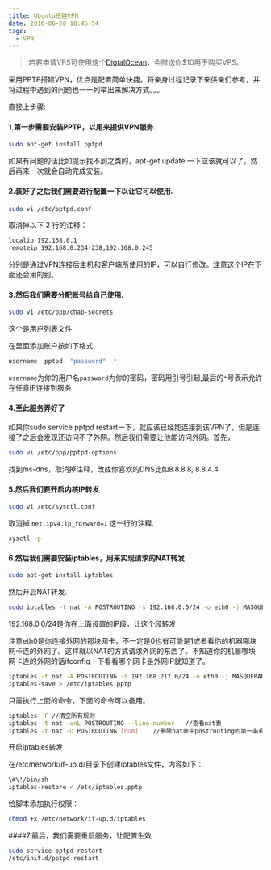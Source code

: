 ```yaml
---
title: Ubuntu搭建VPN
date: 2016-06-26 18:46:54
tags:
  - VPN
---
```


> 若要申请VPS可使用这个[DigtalOcean](http://www.digitalocean.com/?refcode=a80753a9aac2)，会赠送你$10用于购买VPS。

采用PPTP搭建VPN，优点是配置简单快捷。将亲身过程记录下来供亲们参考，并将过程中遇到的问题也一一列举出来解决方式。。。

直接上步骤:

#### 1.第一步需要安装PPTP，以用来提供VPN服务.

``` bash
sudo apt-get install pptpd
```

如果有问题的话比如提示找不到之类的，apt-get update 一下应该就可以了，然后再来一次就会自动完成安装。

#### 2.装好了之后我们需要进行配置一下以让它可以使用.

``` bash
sudo vi /etc/pptpd.conf
```

取消掉以下 2 行的注释：

``` bash
localip 192.168.0.1
remoteip 192.168.0.234-238,192.168.0.245
```

分别是通过VPN连接后主机和客户端所使用的IP，可以自行修改。注意这个IP在下面还会用的到。

#### 3.然后我们需要分配账号给自己使用.

``` bash
sudo vi /etc/ppp/chap-secrets
```

这个是用户列表文件

在里面添加账户按如下格式

``` bash
username  pptpd  "password"  *
```

`username`为你的用户名`password`为你的密码，密码用引号引起,最后的`*`号表示允许在任意IP连接到服务

#### 4.至此服务弄好了
如果你sudo service pptpd restart一下，就应该已经能连接到该VPN了，但是连接了之后会发现还访问不了外网。然后我们需要让他能访问外网。首先，

``` bash
sudo vi /etc/ppp/pptpd-options
```

找到ms-dns，取消掉注释，改成你喜欢的DNS比如8.8.8.8, 8.8.4.4

#### 5.然后我们要开启内核IP转发

``` bash
sudo vi /etc/sysctl.conf
```

取消掉 `net.ipv4.ip_forward=1` 这一行的注释.

``` bash
sysctl -p
```

#### 6.然后我们需要安装iptables，用来实现请求的NAT转发

``` bash
sudo apt-get install iptables
```

然后开启NAT转发.

``` bash
sudo iptables -t nat -A POSTROUTING -s 192.168.0.0/24 -o eth0 -j MASQUERADE
```

192.168.0.0/24是你在上面设置的IP段，让这个段转发

注意eth0是你连接外网的那块网卡，不一定是0也有可能是1或者看你的机器哪块网卡连的外网了。这样就以NAT的方式请求外网的东西了。不知道你的机器哪块网卡连的外网的话ifconfig一下看看哪个网卡是外网IP就知道了。

``` bash
iptables -t nat -A POSTROUTING -s 192.168.217.0/24 -o eth0 -j MASQUERADE
iptables-save > /etc/iptables.pptp
```

只需执行上面的命令，下面的命令可以备用。
``` bash
iptables -F	//清空所有规则
iptables -t nat -vnL POSTROUTING --line-number   //查看nat表
iptables -t nat -D POSTROUTING [num]	//删除nat表中postrouting的第一条规则
```


开启iptables转发

在/etc/network/if-up.d/目录下创建iptables文件，内容如下：

``` bash
\#\!/bin/sh
iptables-restore < /etc/iptables.pptp
```

给脚本添加执行权限：

``` bash
chmod +x /etc/network/if-up.d/iptables
```

####7.最后，我们需要重启服务，让配置生效

``` bash
sudo service pptpd restart
/etc/init.d/pptpd restart
```
